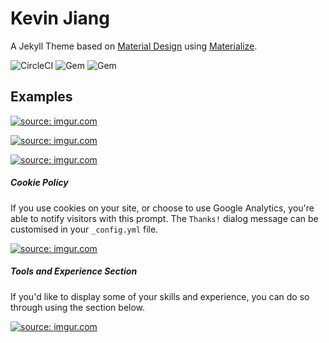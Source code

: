 # Kevin Jiang

A Jekyll Theme based on [Material Design](https://material.io/) using [Materialize](http://materializecss.com/).

![CircleCI](https://img.shields.io/circleci/project/github/jameshamann/jekyll-material-theme.svg?style=for-the-badge)
![Gem](https://img.shields.io/gem/dt/jekyll-material-theme.svg?style=for-the-badge) ![Gem](https://img.shields.io/gem/v/jekyll-material-theme.svg?style=for-the-badge)

## Examples

<a href="https://imgur.com/D9DSyuk"><img src="https://i.imgur.com/D9DSyuk.gif" title="source: imgur.com" /></a>


<a href="https://imgur.com/hlB1MOw"><img src="https://i.imgur.com/hlB1MOw.gif" title="source: imgur.com" /></a>

<a href="https://imgur.com/qjhId2x"><img src="https://imgur.com/qjhId2x.gif" title="source: imgur.com" /></a>
##### Cookie Policy

If you use cookies on your site, or choose to use Google Analytics, you're able to notify visitors with this prompt. The ```Thanks!``` dialog message can be customised in your ```_config.yml``` file.

<a href="https://imgur.com/O7sICnY"><img src="https://i.imgur.com/O7sICnY.gif" title="source: imgur.com" /></a>

##### Tools and Experience Section

If you'd like to display some of your skills and experience, you can do so through using the section below.

<a href="https://imgur.com/DjtrH6s"><img src="https://imgur.com/DjtrH6s.png" title="source: imgur.com" /></a>
